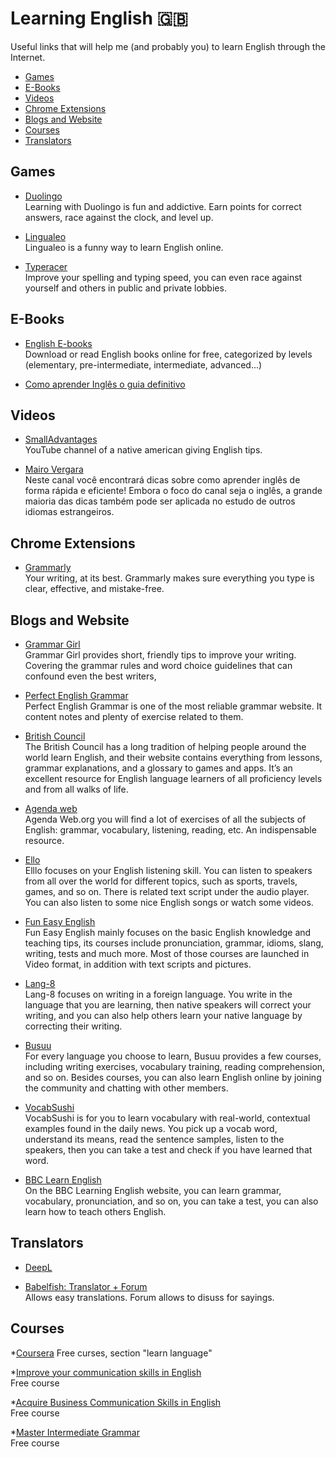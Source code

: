 
# Learning English :uk:
Useful links that will help me (and probably you) to learn English through the Internet.

* [Games](#games)
* [E-Books](#e-books)
* [Videos](#videos)
* [Chrome Extensions](#chrome-extensions)
* [Blogs and Website](#blogs-and-website)
* [Courses](#courses)
* [Translators](#translators)

## Games

* [Duolingo](https://www.duolingo.com/) <br/>
Learning with Duolingo is fun and addictive. Earn points for correct answers, race against the clock, and level up.

* [Lingualeo](https://lingualeo.com/) <br />
Lingualeo is a funny way to learn English online.

* [Typeracer](http://play.typeracer.com) <br/>
Improve your spelling and typing speed, you can even race against yourself and others in public and private lobbies.

## E-Books

* [English E-books](http://english-e-books.net/) <br/>
Download or read English books online for free, categorized by levels (elementary, pre-intermediate, intermediate, advanced...)

* [Como aprender Inglês o guia definitivo](http://www.mairovergara.com/adw-ebook-single-search/?utm_source=adwords&utm_campaign=adw-ebook&utm_medium=search&utm_term=%22como%20aprender%20ingles%20o%20guia%20definitivo%22&gclid=EAIaIQobChMIufmbrPqh1QIVAwaRCh1YTA-YEAAYASAAEgJDhvD_BwE#hero)

## Videos

* [SmallAdvantages](https://www.youtube.com/channel/UCskEPRzGlsYHs_a5SJyCXag) <br/>
YouTube channel of a native american giving English tips.

* [Mairo Vergara](https://www.youtube.com/user/MairoVergara) <br/>
Neste canal você encontrará dicas sobre como aprender inglês de forma rápida e eficiente! Embora o foco do canal seja o inglês, a grande maioria das dicas também pode ser aplicada no estudo de outros idiomas estrangeiros.

## Chrome Extensions

* [Grammarly](https://www.grammarly.com/) <br/>
Your writing, at its best. Grammarly makes sure everything you type is clear, effective, and mistake-free.

## Blogs and Website

* [Grammar Girl](http://www.quickanddirtytips.com/grammar-girl) <br/>
Grammar Girl provides short, friendly tips to improve your writing. Covering the grammar rules and word choice guidelines that can confound even the best writers,

* [Perfect English Grammar](http://www.perfect-english-grammar.com/) <br/>
Perfect English Grammar is one of the most reliable grammar website. It content notes and plenty of exercise related to them.

* [British Council](https://learnenglish.britishcouncil.org/en/quick-grammar) <br/>
The British Council has a long tradition of helping people around the world learn English, and their website contains everything from lessons, grammar explanations, and a glossary to games and apps. It’s an excellent resource for English language learners of all proficiency levels and from all walks of life.

* [Agenda web](https://agendaweb.org/) <br/>
Agenda Web.org you will find a lot of exercises of all the subjects of English: grammar, vocabulary, listening, reading, etc. An indispensable resource.

* [Ello](http://www.elllo.org/) <br/>
Elllo focuses on your English listening skill. You can listen to speakers from all over the world for different topics, such as sports, travels, games, and so on. There is related text script under the audio player. You can also listen to some nice English songs or watch some videos.

* [Fun Easy English](http://funeasyenglish.com/) <br/>
Fun Easy English mainly focuses on the basic English knowledge and teaching tips, its courses include pronunciation, grammar, idioms, slang, writing, tests and much more. Most of those courses are launched in Video format, in addition with text scripts and pictures.

* [Lang-8](http://lang-8.com/) <br/>
Lang-8 focuses on writing in a foreign language. You write in the language that you are learning, then native speakers will correct your writing, and you can also help others learn your native language by correcting their writing.

* [Busuu](https://www.busuu.com/en) <br/>
For every language you choose to learn, Busuu provides a few courses, including writing exercises, vocabulary training, reading comprehension, and so on. Besides courses, you can also learn English online by joining the community and chatting with other members.

* [VocabSushi](http://www.vocabsushi.com/) <br/>
VocabSushi is for you to learn vocabulary with real-world, contextual examples found in the daily news. You pick up a vocab word, understand its means, read the sentence samples, listen to the speakers, then you can take a test and check if you have learned that word.

* [BBC Learn English](http://www.bbc.co.uk/learningenglish/) <br/>
On the BBC Learning English website, you can learn grammar, vocabulary, pronunciation, and so on, you can take a test, you can also learn how to teach others English.

## Translators

* [DeepL](https://www.deepl.com/)

* [Babelfish: Translator + Forum](https://www.babelfish.com/) <br/>
Allows easy translations. Forum allows to disuss for sayings.

## Courses

*[Coursera](https://es.coursera.org/)
Free curses, section "learn language"

*[Improve your communication skills in English](https://es.coursera.org/specializations/improve-english) <br/>
Free course

*[Acquire Business Communication Skills in English](https://es.coursera.org/specializations/ingles-empresarial) <br/>
Free course

*[Master Intermediate Grammar](https://es.coursera.org/specializations/intermediate-grammar) <br/>
Free course